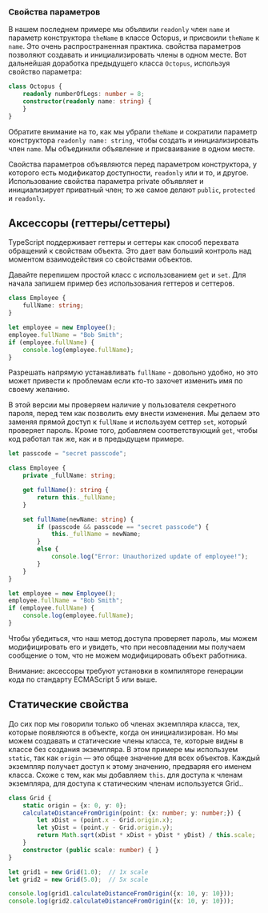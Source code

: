 ### Свойства параметров

В нашем последнем примере мы объявили `readonly` член `name` и параметр конструктора `theName` в классе Octopus, и присвоили `theName` к `name`. Это очень распространенная практика. свойства параметров позволяют создавать и инициализировать члены в одном месте. Вот дальнейшая доработка предыдущего класса `Octopus`, используя свойство параметра:

```ts
class Octopus {
    readonly numberOfLegs: number = 8;
    constructor(readonly name: string) {
    }
}
```

Обратите внимание на то, как мы убрали `theName` и сократили параметр конструктора `readonly name: string`, чтобы создать и инициализировать член `name`. Мы объединили объявление и присваивание в одном месте.

Свойства параметров объявляются перед параметром конструктора, у которого есть модификатор доступности, `readonly` или и то, и другое. Использование свойства параметра private объявляет и инициализирует приватный член; то же самое делают `public`, `protected` и `readonly`.


## Аксессоры (геттеры/сеттеры)

TypeScript поддерживает геттеры и сеттеры как способ перехвата обращений к свойствам объекта. Это дает вам больший контроль над моментом взаимодействия со свойствами объектов.

Давайте перепишем простой класс с использованием `get` и `set`. Для начала запишем пример без использования геттеров и сеттеров.

```ts
class Employee {
    fullName: string;
}

let employee = new Employee();
employee.fullName = "Bob Smith";
if (employee.fullName) {
    console.log(employee.fullName);
}
```

Разрешать напрямую устанавливать `fullName` - довольно удобно, но это может привести к проблемам если кто-то захочет изменить имя по своему желанию.

В этой версии мы проверяем наличие у пользователя секретного пароля, перед тем как позволить ему внести изменения. Мы делаем это заменяя прямой доступ к `fullName` и используем сеттер `set`, который проверяет пароль. Кроме того, добавляем соответствующий `get`, чтобы код работал так же, как и в предыдущем примере.

```ts
let passcode = "secret passcode";

class Employee {
    private _fullName: string;

    get fullName(): string {
        return this._fullName;
    }

    set fullName(newName: string) {
        if (passcode && passcode == "secret passcode") {
            this._fullName = newName;
        }
        else {
            console.log("Error: Unauthorized update of employee!");
        }
    }
}

let employee = new Employee();
employee.fullName = "Bob Smith";
if (employee.fullName) {
    console.log(employee.fullName);
}
```

Чтобы убедиться, что наш метод доступа проверяет пароль, мы можем модифицировать его и увидеть, что при несовпадении мы получаем сообщение о том, что не можем модифицировать объект работника.

Внимание: аксессоры требуют установки в компиляторе генерации кода по стандарту ECMAScript 5 или выше.


## Статические свойства

До сих пор мы говорили только об членах экземпляра класса, тех, которые появляются в объекте, когда он инициализирован. Но мы можем создавать и статические члены класса, те, которые видны в классе без создания экземпляра. В этом примере мы используем `static`, так как `origin` — это общее значение для всех объектов. Каждый экземпляр получает доступ к этому значению, предваряя его именем класса. Схоже с тем, как мы добавляем `this`. для доступа к членам экземпляра, для доступа к статическим членам используется Grid..

```ts
class Grid {
    static origin = {x: 0, y: 0};
    calculateDistanceFromOrigin(point: {x: number; y: number;}) {
        let xDist = (point.x - Grid.origin.x);
        let yDist = (point.y - Grid.origin.y);
        return Math.sqrt(xDist * xDist + yDist * yDist) / this.scale;
    }
    constructor (public scale: number) { }
}

let grid1 = new Grid(1.0);  // 1x scale
let grid2 = new Grid(5.0);  // 5x scale

console.log(grid1.calculateDistanceFromOrigin({x: 10, y: 10}));
console.log(grid2.calculateDistanceFromOrigin({x: 10, y: 10}));
```
